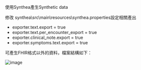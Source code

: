 使用Synthea產生Synthetic data

修改 synthea\src\main\resources\synthea.properties設定相關產出
- exporter.text.export = true
- exporter.text.per_encounter_export = true 
- exporter.clinical_note.export = true
- exporter.symptoms.text.export = true
  
可產生FHIR格式以外的資料，檔案結構如下：

![image](https://github.com/hongyu0324/HAPI-fhir-Lab/assets/5461401/ce3a0e97-7be4-4404-a4fa-aabbe31faa86)
